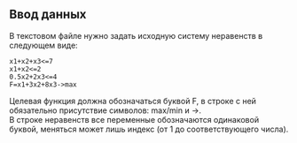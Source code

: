 ## Ввод данных

В текстовом файле нужно задать исходную систему неравенств в следующем виде:

```text
x1+x2+x3<=7
x1+x2<=2
0.5x2+2x3<=4
F=x1+3x2+8x3->max
```

Целевая функция должна обозначаться буквой F, в строке с ней обязательно присутствие символов:
max/min и ->. </br>
В строке неравенств все переменные обозначаются одинаковой буквой, меняться может лишь индекс (от 1 до соответствующего 
числа).
